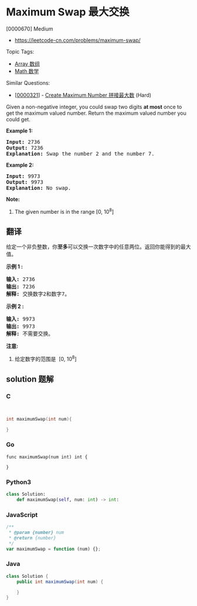 # Maximum Swap 最大交换

[0000670] Medium

- https://leetcode-cn.com/problems/maximum-swap/

Topic Tags:

- [Array 数组](https://leetcode-cn.com/tag/array/)
- [Math 数学](https://leetcode-cn.com/tag/math/)

Similar Questions:

- [[0000321](https://leetcode-cn.com/problems/create-maximum-number/)] - [Create Maximum Number 拼接最大数](./0000321.create-maximum-number.md) (Hard)

Given a non-negative integer, you could swap two digits **at most** once to get the maximum valued number. Return the maximum valued number you could get.

**Example 1:**

<pre><b>Input:</b> 2736
<b>Output:</b> 7236
<b>Explanation:</b> Swap the number 2 and the number 7.
</pre>

**Example 2:**

<pre><b>Input:</b> 9973
<b>Output:</b> 9973
<b>Explanation:</b> No swap.
</pre>

**Note:**

1.  The given number is in the range \[0, 10<sup>8</sup>\]

## 翻译

给定一个非负整数，你**至多**可以交换一次数字中的任意两位。返回你能得到的最大值。

**示例 1 :**

<pre><strong>输入:</strong> 2736
<strong>输出:</strong> 7236
<strong>解释:</strong> 交换数字2和数字7。
</pre>

**示例 2 :**

<pre><strong>输入:</strong> 9973
<strong>输出:</strong> 9973
<strong>解释:</strong> 不需要交换。
</pre>

**注意:**

1.  给定数字的范围是  \[0, 10<sup>8</sup>\]

## solution 题解

### C

```c


int maximumSwap(int num){

}


```

### Go

```golang
func maximumSwap(num int) int {

}
```

### Python3

```python
class Solution:
    def maximumSwap(self, num: int) -> int:

```

### JavaScript

```javascript
/**
 * @param {number} num
 * @return {number}
 */
var maximumSwap = function (num) {};
```

### Java

```java
class Solution {
    public int maximumSwap(int num) {

    }
}
```
